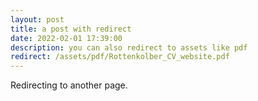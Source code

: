 ```yaml
---
layout: post
title: a post with redirect
date: 2022-02-01 17:39:00
description: you can also redirect to assets like pdf
redirect: /assets/pdf/Rottenkolber_CV_website.pdf
---
```


Redirecting to another page.
